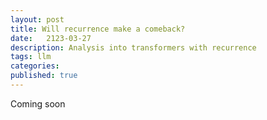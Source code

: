 ```yaml
---
layout: post
title: Will recurrence make a comeback?
date:   2123-03-27
description: Analysis into transformers with recurrence
tags: llm 
categories: 
published: true
---
```


Coming soon